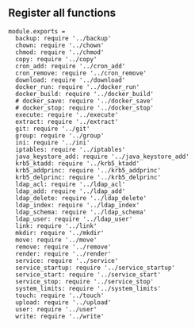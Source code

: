 
## Register all functions

    module.exports =
      backup: require '../backup'
      chown: require '../chown'
      chmod: require '../chmod'
      copy: require '../copy'
      cron_add: require '../cron_add'
      cron_remove: require '../cron_remove'
      download: require '../download'
      docker_run: require '../docker_run'
      docker_build: require '../docker_build'
      # docker_save: require '../docker_save'
      # docker_stop: require '../docker_stop'
      execute: require '../execute'
      extract: require '../extract'
      git: require '../git'
      group: require '../group'
      ini: require '../ini'
      iptables: require '../iptables'
      java_keystore_add: require '../java_keystore_add'
      krb5_ktadd: require '../krb5_ktadd'
      krb5_addprinc: require '../krb5_addprinc'
      krb5_delprinc: require '../krb5_delprinc'
      ldap_acl: require '../ldap_acl'
      ldap_add: require '../ldap_add'
      ldap_delete: require '../ldap_delete'
      ldap_index: require '../ldap_index'
      ldap_schema: require '../ldap_schema'
      ldap_user: require '../ldap_user'
      link: require '../link'
      mkdir: require '../mkdir'
      move: require '../move'
      remove: require '../remove'
      render: require '../render'
      service: require '../service'
      service_startup: require '../service_startup'
      service_start: require '../service_start'
      service_stop: require '../service_stop'
      system_limits: require '../system_limits'
      touch: require '../touch'
      upload: require '../upload'
      user: require '../user'
      write: require '../write'
